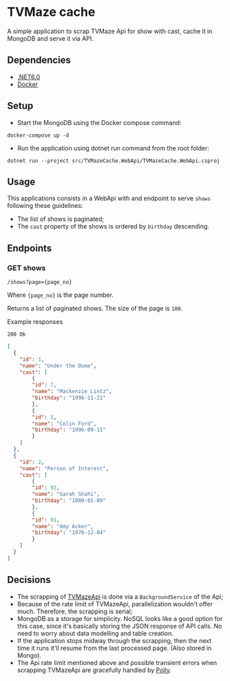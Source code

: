 # TVMaze cache

A simple application to scrap TVMaze Api for show with cast, cache it in MongoDB and serve it via API.

## Dependencies
 - [.NET6.0](https://dotnet.microsoft.com/en-us/download/dotnet/6.0)
 - [Docker](https://docs.docker.com/get-docker/)

## Setup
 - Start the MongoDB using the Docker compose command:
 ```
 docker-compose up -d
 ```

 - Run the application using dotnet run command from the root folder:
 ```
 dotnet run --project src/TVMazeCache.WebApi/TVMazeCache.WebApi.csproj
 ```

## Usage
This applications consists in a WebApi with and endpoint to serve `shows` following these guidelines:
- The list of shows is paginated;
- The `cast` property of the shows is ordered by `birthday` descending.

## Endpoints

### GET shows
```
/shows?page={page_no}
```
Where `{page_no}` is the page number.

Returns a list of paginated shows. The size of the page is `100`.

Example responses
```
200 Ok
```
```json
[
  {
    "id": 1,
    "name": "Under the Dome",
    "cast": [
        {
        "id": 7,
        "name": "Mackenzie Lintz",
        "birthday": "1996-11-21"
        },
        {
        "id": 5,
        "name": "Colin Ford",
        "birthday": "1996-09-11"
        }
    ]
  },
  {
    "id": 2,
    "name": "Person of Interest",
    "cast": [
        {
        "id": 92,
        "name": "Sarah Shahi",
        "birthday": "1980-01-09"
        },
        {
        "id": 91,
        "name": "Amy Acker",
        "birthday": "1976-12-04"
        }
    ]
  }
]
```
## Decisions
- The scrapping of [TVMazeApi](https://www.tvmaze.com/api) is done via a `BackgroundService` of the Api;
- Because of the rate limit of TVMazeApi, parallelization wouldn't offer much. Therefore, the scrapping is serial;
- MongoDB as a storage for simplicity. NoSQL looks like a good option for this case, since it's basically storing the JSON response of API calls. No need to worry about data modelling and table creation.
- If the application stops midway through the scrapping, then the next time it runs it'll resume from the last processed page. (Also stored in Mongo).
- The Api rate limit mentioned above and possible transient errors when scrapping TVMazeApi are gracefully handled by [Polly](https://github.com/App-vNext/Polly.Extensions.Http/blob/master/README.md).